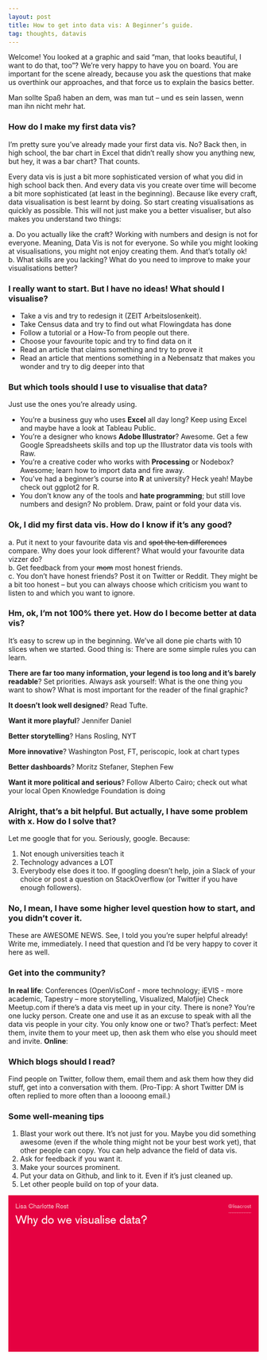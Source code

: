 ```yaml
---
layout: post
title: How to get into data vis: A Beginner’s guide.
tag: thoughts, datavis
---
```


Welcome! You looked at a graphic and said “man, that looks beautiful, I want to do that, too”? We’re very happy to have you on board. You are important for the scene already, because you ask the questions that make us overthink our approaches, and that force us to explain the basics better. 

Man sollte Spaß haben an dem, was man tut – und es sein lassen, wenn man ihn nicht mehr hat. 


### How do I make my first data vis? 
I’m pretty sure you’ve already made your first data vis. No? Back then, in high school, the bar chart in Excel that didn’t really show you anything new, but hey, it was a bar chart? That counts. 

Every data vis is just a bit more sophisticated version of what you did in high school back then. And every data vis you create over time will become a bit more sophisticated (at least in the beginning). Because like every craft, data visualisation is best learnt by doing. So start creating visualisations as quickly as possible. This will not just make you a better visualiser, but also makes you understand two things: 

a. Do you actually like the craft? Working with numbers and design is not for everyone. Meaning, Data Vis is not for everyone. So while you might looking at visualisations, you might not enjoy creating them. And that’s totally ok! <br>
b. What skills are you lacking? What do you need to improve to make your visualisations better? 


### I really want to start. But I have no ideas! What should I visualise? 
* Take a vis and try to redesign it (ZEIT Arbeitslosenkeit). 
* Take Census data and try to find out what Flowingdata has done
* Follow a tutorial or a How-To from people out there. 
* Choose your favourite topic and try to find data on it
* Read an article that claims something and try to prove it
* Read an article that mentions something in a Nebensatz that makes you wonder and try to dig deeper into that 


### But which tools should I use to visualise that data? 
Just use the ones you’re already using. 
* You’re a business guy who uses **Excel** all day long? Keep using Excel and maybe have a look at Tableau Public. 
* You’re a designer who knows **Adobe Illustrator**? Awesome. Get a few Google Spreadsheets skills and top up the Illustrator data vis tools with Raw. 
* You’re a creative coder who works with **Processing** or Nodebox? Awesome; learn how to import data and fire away.
* You’ve had a beginner’s course into **R** at university? Heck yeah! Maybe check out ggplot2 for R. 
* You don’t know any of the tools and **hate programming**; but still love numbers and design? No problem. Draw, paint or fold your data vis. 

### Ok, I did my first data vis. How do I know if it’s any good? 
a. Put it next to your favourite data vis and ~~spot the ten differences~~ compare. Why does your look different? What would your favourite data vizzer do? <br>
b. Get feedback from your ~~mom~~ most honest friends.<br>
c. You don’t have honest friends? Post it on Twitter or Reddit. They might be a bit too honest – but you can always choose which criticism you want to listen to and which you want to ignore.

### Hm, ok, I’m not 100% there yet. How do I become better at data vis? 
It’s easy to screw up in the beginning. We’ve all done pie charts with 10 slices when we started. Good thing is: There are some simple rules you can learn. 

**There are far too many information, your legend is too long and it’s barely readable**? 
Set priorities. Always ask yourself: What is the one thing you want to show? What is most important for the reader of the final graphic? 

**It doesn’t look well designed**? 
Read Tufte.

**Want it more playful**? 
Jennifer Daniel

**Better storytelling**? 
Hans Rosling, NYT 

**More innovative**? 
Washington Post, FT, periscopic, look at chart types 

**Better dashboards**? 
Moritz Stefaner, Stephen Few 

**Want it more political and serious**? 
Follow Alberto Cairo; check out what your local Open Knowledge Foundation is doing 

### Alright, that’s a bit helpful. But actually, I have some problem with x. How do I solve that?
Let me google that for you. 
Seriously, google. Because: 
1. Not enough universities teach it
2. Technology advances a LOT
3. Everybody else does it too.
If googling doesn’t help, join a Slack of your choice or post a question on StackOverflow (or Twitter if you have enough followers). 

### No, I mean, I have some higher level question how to start, and you didn’t cover it.
These are AWESOME NEWS. See, I told you you’re super helpful already! Write me, immediately. I need that question and I’d be very happy to cover it here as well.

### Get into the community? 
**In real life**: Conferences (OpenVisConf - more technology; iEVIS - more academic, Tapestry – more storytelling, Visualized, Malofjie) 
Check Meetup.com if there’s a data vis meet up in your city. There is none? You’re one lucky person. Create one and use it as an excuse to speak with all the data vis people in your city. You only know one or two? That’s perfect: Meet them, invite them to your meet up, then ask them who else you should meet and invite.
**Online**:  

### Which blogs should I read? 
Find people on Twitter, follow them, email them and ask them how they did stuff, get into a conversation with them. (Pro-Tipp: A short Twitter DM is often replied to more often than a loooong email.) 

### Some well-meaning tips

1. Blast your work out there. It’s not just for you. Maybe you did something awesome (even if the whole thing might not be your best work yet), that other people can copy. You can help advance the field of data vis.
2. Ask for feedback if you want it.
2. Make your sources prominent. 
3. Put your data on Github, and link to it. Even if it’s just cleaned up. 
4. Let other people build on top of your data.






![image](/pic/170308_INCHgif.gif)
